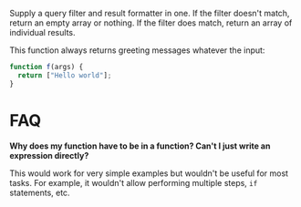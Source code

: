 Supply a query filter and result formatter in one. If the filter doesn't match, return an empty array or nothing. If the filter does match, return an array of individual results.

This function always returns greeting messages whatever the input:

```javascript
function f(args) {
  return ["Hello world"];
}
```



# FAQ

**Why does my function have to be in a function? Can't I just write an expression directly?**

This would work for very simple examples but wouldn't be useful for most tasks. For example, it wouldn't allow performing multiple steps, `if` statements, etc.
